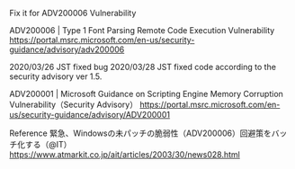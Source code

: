 Fix it for ADV200006 Vulnerability

ADV200006 | Type 1 Font Parsing Remote Code Execution Vulnerability
<a href="https://portal.msrc.microsoft.com/en-us/security-guidance/advisory/adv200006">https://portal.msrc.microsoft.com/en-us/security-guidance/advisory/adv200006</a>

2020/03/26 JST fixed bug
2020/03/28 JST fixed code according to the security advisory ver 1.5.

ADV200001 | Microsoft Guidance on Scripting Engine Memory Corruption Vulnerability（Security Advisory）
<a href="https://portal.msrc.microsoft.com/en-us/security-guidance/advisory/adv200001">https://portal.msrc.microsoft.com/en-us/security-guidance/advisory/ADV200001</a>

Reference
緊急、Windowsの未パッチの脆弱性（ADV200006）回避策をバッチ化する（@IT）
<a href="https://www.atmarkit.co.jp/ait/articles/2003/30/news028.html">https://www.atmarkit.co.jp/ait/articles/2003/30/news028.html</a>

